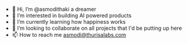- 👋 Hi, I’m @asmodithaki a dreamer
- 👀 I’m interested in building AI powered products
- 🌱 I’m currently learning how happiness works
- 💞️ I’m looking to collaborate on all projects that I'd be putting up here
- 📫 How to reach me asmodi@thurisalabs.com

<!---
asmodithaki/asmodithaki is a ✨ special ✨ repository because its `README.md` (this file) appears on your GitHub profile.
You can click the Preview link to take a look at your changes.
--->
